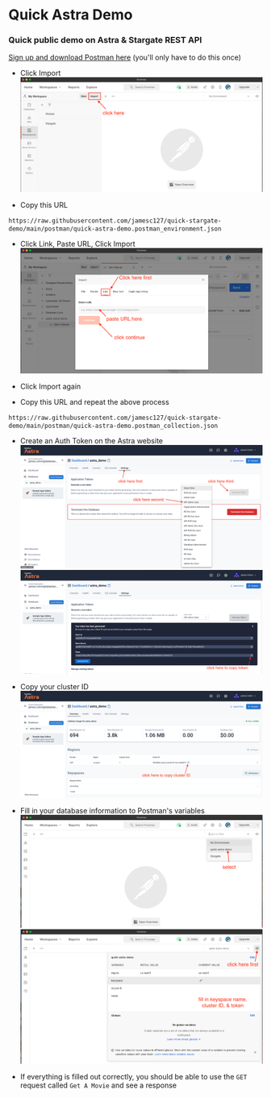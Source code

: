 # Quick Astra Demo
### Quick public demo on Astra &amp; Stargate REST API
[Sign up and download Postman here](https://identity.getpostman.com/signup?continue=https%3A%2F%2Fgo.postman.co%2Fbuild) (you'll only have to do this once)
- Click Import
![](./screens/01_step.png)


- Copy this URL
```
https://raw.githubusercontent.com/jamesc127/quick-stargate-demo/main/postman/quick-astra-demo.postman_environment.json
```
- Click Link, Paste URL, Click Import
![](./screens/02_step.png)


- Click Import again
- Copy this URL and repeat the above process
```
https://raw.githubusercontent.com/jamesc127/quick-stargate-demo/main/postman/quick-astra-demo.postman_collection.json
```


- Create an Auth Token on the Astra website
![](./screens/06_step.png)
![](./screens/08_step.png)


- Copy your cluster ID
![](./screens/09_step.png)


- Fill in your database information to Postman's variables
![](./screens/05_step.png)
![](./screens/07_step.png)
  

- If everything is filled out correctly, 
you should be able to use the `GET` request called `Get A Movie` 
and see a response